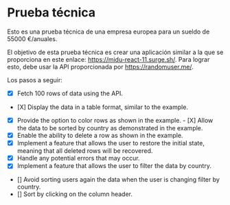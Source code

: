 # Prueba técnica

Esto es una prueba técnica de una empresa europea para un sueldo de 55000 €/anuales.

El objetivo de esta prueba técnica es crear una aplicación similar a la que se proporciona en este enlace: https://midu-react-11.surge.sh/. Para lograr esto, debe usar la API proporcionada por https://randomuser.me/.

Los pasos a seguir:

- [X] Fetch 100 rows of data using the API.
- [X] Display the data in a table format, similar to the example.
- [X] Provide the option to color rows as shown in the example.
- [X] Allow the data to be sorted by country as demonstrated in the example.
- [X] Enable the ability to delete a row as shown in the example.
- [X] Implement a feature that allows the user to restore the initial state, meaning that all deleted rows will be recovered.
- [X] Handle any potential errors that may occur.
- [X] Implement a feature that allows the user to filter the data by country.
- [] Avoid sorting users again the data when the user is changing filter by country.
- [] Sort by clicking on the column header.